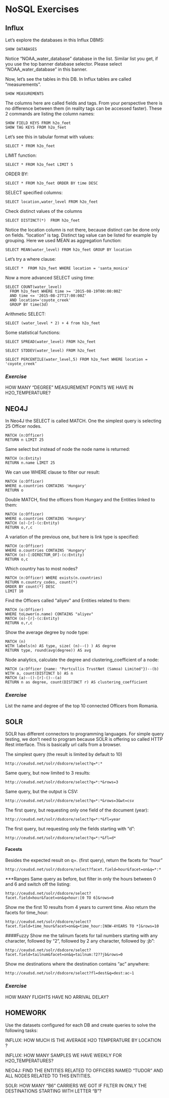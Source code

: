 # NoSQL Exercises

## Influx

Let’s explore the databases in this Influx DBMS:
```
SHOW DATABASES
```

Notice “NOAA_water_database” database in the list.  Similar list you get, if you use the top banner database selector. Please select “NOAA_water_database” in this banner.

Now, let’s see the tables in this DB. In Influx tables are called “measurements”.

```
SHOW MEASUREMENTS
```

The columns here are called fields and tags. From your perspective there is no difference between them (in reality tags can be accessed faster). These 2 commands are listing the column names:

```
SHOW FIELD KEYS FROM h2o_feet
SHOW TAG KEYS FROM h2o_feet
```

Let’s see this in tabular format with values:
```
SELECT * FROM h2o_feet
```

LIMIT function:
```
SELECT * FROM h2o_feet LIMIT 5
```

ORDER BY:
```
SELECT * FROM h2o_feet ORDER BY time DESC
```

SELECT specified columns:
```
SELECT location,water_level FROM h2o_feet
```

Check distinct values of the columns
```
SELECT DISTINCT(*)  FROM h2o_feet
```

Notice the location column is not there, because distinct can be done only on fields. “location” is tag. Distinct tag value can be listed for example by grouping. Here we used MEAN as aggregation function:

```
SELECT MEAN(water_level) FROM h2o_feet GROUP BY location
```

Let’s try a where clause:
```
SELECT *  FROM h2o_feet WHERE location = 'santa_monica'
```

Now a more advanced SELECT using time:

```
SELECT COUNT(water_level) 
  FROM h2o_feet WHERE time >= '2015-08-19T00:00:00Z' 
  AND time <= '2015-08-27T17:00:00Z' 
  AND location='coyote_creek' 
  GROUP BY time(3d)
```

Arithmetic SELECT:
```
SELECT (water_level * 2) + 4 from h2o_feet
```

Some statistical functions:
```
SELECT SPREAD(water_level) FROM h2o_feet

SELECT STDDEV(water_level) FROM h2o_feet

SELECT PERCENTILE(water_level,5) FROM h2o_feet WHERE location = 'coyote_creek’
```

### ***Exercise***
HOW MANY “DEGREE” MEASUREMENT POINTS WE HAVE IN H2O_TEMPERATURE?



## NEO4J

In Neo4J the SELECT is called MATCH. One the simplest query is selecting 25 Officer nodes. 

```
MATCH (n:Officer) 
RETURN n LIMIT 25
```

Same select but instead of node the node name is returned:
```
MATCH (n:Entity) 
RETURN n.name LIMIT 25
```

We can use WHERE clause to filter our result:
```
MATCH (o:Officer)
WHERE o.countries CONTAINS 'Hungary'
RETURN o
```


Double MATCH, find the officers from Hungary and the Entities linked to them:
```
MATCH (o:Officer) 
WHERE o.countries CONTAINS 'Hungary'
MATCH (o)-[r]-(c:Entity)
RETURN o,r,c
```

A variation of the previous one, but here is link type is specified:
```
MATCH (o:Officer) 
WHERE o.countries CONTAINS 'Hungary'
MATCH (o)-[:DIRECTOR_OF]-(c:Entity)
RETURN o,c
```

Which country has to most nodes?
```
MATCH (n:Officer) WHERE exists(n.countries)
RETURN n.country_codes, count(*)
ORDER BY count(*) DESC
LIMIT 10
```

Find the Officers called "aliyev" and Entities related to them:
```
MATCH (o:Officer) 
WHERE toLower(o.name) CONTAINS "aliyev"
MATCH (o)-[r]-(c:Entity)
RETURN o,r,c
```

Show the average degree by node type:
```
MATCH (n)
WITH labels(n) AS type, size( (n)--() ) AS degree
RETURN type, round(avg(degree)) AS avg
```


Node analytics, calculate the degree and clustering_coefficient of a node:
```
MATCH (a:Officer {name: "Portcullis TrustNet (Samoa) Limited"})--(b)
WITH a, count(DISTINCT b) AS n
MATCH (a)--()-[r]-()--(a)
RETURN n as degree, count(DISTINCT r) AS clustering_coefficient
```

### ***Exercise***
List the name and degree of the top 10 connected Officers from Romania.


## SOLR

SOLR has different connectors to programming languages. For simple query testing, we don’t need to program because SOLR is offering so called HTTP Rest interface. This is basically url calls from a browser.

The simplest query (the result is limited by default to 10)
```
http://ceudsd.net/solr/dsdcore/select?q=*:*
```

Same query, but now limited to 3 results:
```
http://ceudsd.net/solr/dsdcore/select?q=*:*&rows=3
```

Same query, but the output is CSV:
```
http://ceudsd.net/solr/dsdcore/select?q=*:*&rows=3&wt=csv
```

The first query, but requesting only one field of the document (year):
```
http://ceudsd.net/solr/dsdcore/select?q=*:*&fl=year
```

The first query, but requesting only the fields starting with “d”:
```
http://ceudsd.net/solr/dsdcore/select?q=*:*&fl=d*
```

#### Facests
Besides the expected result on q=*.* (first query), return the facets for “hour”
```
http://ceudsd.net/solr/dsdcore/select?facet.field=hour&facet=on&q=*:*
```

***Ranges 
Same query as before, but filter in only the hours between 0 and 6 and switch off the listing:
```
http://ceudsd.net/solr/dsdcore/select?facet.field=hour&facet=on&q=hour:[0 TO 6]&rows=0
```

Show me the first 10 results from 4 years to current time. Also return the facets for time_hour:
```
http://ceudsd.net/solr/dsdcore/select?facet.field=time_hour&facet=on&q=time_hour:[NOW-4YEARS TO *]&rows=10
```

####Fuzzy
Show me the talinum facets for tail numbers starting with any character, followed by “2”, followed by 2 any character, followed by :jb”:
```
http://ceudsd.net/solr/dsdcore/select?facet.field=tailnum&facet=on&q=tailnum:?2??jb&rows=0
```

Show me destinations where the destination contains “ac” anywhere: 
```
http://ceudsd.net/solr/dsdcore/select?fl=dest&q=dest:ac~1
```

### ***Exercise***
HOW MANY FLIGHTS HAVE NO ARRIVAL DELAY?



## HOMEWORK

Use the datasets configured for each DB and create queries to solve the following tasks:

INFLUX: HOW MUCH IS THE AVERAGE H2O TEMPERATURE BY LOCATION ?

INFLUX: HOW MANY SAMPLES WE HAVE WEEKLY FOR H2O_TEMPERATURES?


NEO4J: FIND THE ENTITIES RELATED TO OFFICERS NAMED “TUDOR” AND ALL NODES RELATED TO THIS ENTITIES.

SOLR: HOW MANY “B6” CARRIERS WE GOT IF FILTER IN ONLY THE DESTINATIONS STARTING WITH LETTER “B”?




